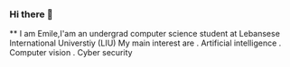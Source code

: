 ### Hi there 👋


** I am Emile,I'am an undergrad computer science student at Lebansese International Universtiy (LIU) 
My main interest are 
. Artificial intelligence
. Computer vision 
. Cyber security 

